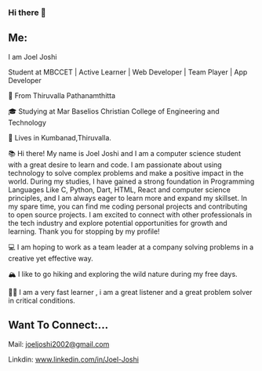 ### Hi there 👋

## Me:
I am Joel Joshi

Student at MBCCET | Active Learner | Web Developer | Team Player | App Developer

👋 From Thiruvalla Pathanamthitta 

🎓 Studying at Mar Baselios Christian College of Engineering and Technology

🌇 Lives in Kumbanad,Thiruvalla.

📚 Hi there! My name is Joel Joshi  and I am a computer science student with a great desire to learn and code. I am passionate about using technology to solve complex problems and make a positive impact in the world. During my studies, I have gained a strong foundation in Programming Languages Like C, Python, Dart, HTML, React and computer science principles, and I am always eager to learn more and expand my skillset. In my spare time, you can find me coding personal projects and contributing to open source projects. I am excited to connect with other professionals in the tech industry and explore potential opportunities for growth and learning. Thank you for stopping by my profile!

💻 I am hoping to work as a team leader at a company solving problems in a creative yet effective way.

🏔 I like to go hiking and exploring the wild nature during my free days.

💪🏽 I am a very fast learner , i am a great listener and a great problem solver in critical conditions.


## Want To Connect:...

Mail: joeljoshi2002@gmail.com

Linkdin: www.linkedin.com/in/Joel-Joshi



